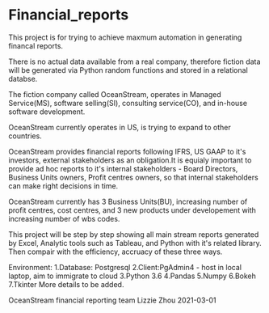 # Financial_reports

This project is for trying to achieve maxmum automation in generating financal reports.

There is no actual data available from a real company, therefore fiction data will be 
generated via Python random functions and stored in a relational databse.

The fiction company called OceanStream, operates in Managed Service(MS), software selling(SI), 
consulting service(CO), and in-house software development.  

OceanStream currently operates in US, is trying to expand to other countries.

OceanStream provides financial reports following IFRS, US GAAP to it's investors, external 
stakeholders as an obligation.It is equialy important to provide ad hoc reports to it's 
internal stakeholders - Board Directors, Business Units owners, Profit centres owners, so 
that internal stakeholders can make right decisions in time.

OceanStream currently has 3 Business Units(BU), increasing number of profit centres, cost
centres, and 3 new products under developement with increasing number of wbs codes. 

This project will be step by step showing all main stream reports generated by Excel,
Analytic tools such as Tableau, and Python with it's related library. Then compair with the 
efficiency, accruacy of these three ways.

Environment:
1.Database: Postgresql
2.Client:PgAdmin4 - host in local laptop, aim to immigrate to cloud
3.Python 3.6
4.Pandas
5.Numpy
6.Bokeh
7.Tkinter
More details to be added.

OceanStream financial reporting team
Lizzie Zhou
2021-03-01





